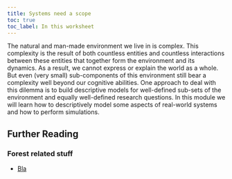 ```yaml
---
title: Systems need a scope
toc: true
toc_label: In this worksheet
---
```





The natural and man-made environment we live in is complex. This complexity is the result of both countless entities and countless interactions between these entities that together form the environment and its dynamics. As a result, we cannot express or explain the world as a whole. <!--more-->  But even (very small) sub-components of this environment still bear a complexity well beyond our cognitive abilities. One approach to deal with this dilemma is to build descriptive models for well-defined sub-sets of the environment and equally well-defined research questions. In this module we will learn how to descriptively model some aspects of real-world systems and how to perform simulations.






## Further Reading 

### Forest related stuff 
 * [Bla](http://)
 